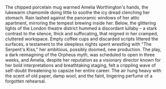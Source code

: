 The chipped porcelain mug warmed Amelia Worthington's hands, the lukewarm chamomile doing little to soothe the icy dread clenching her stomach.  Rain lashed against the panoramic windows of her attic apartment, mirroring the tempest brewing inside her.  Below, the glittering lights of the London theatre district hummed a discordant lullaby – a stark contrast to the silence, thick and suffocating, that reigned in her cramped, cluttered workspace.  Empty coffee cups and discarded scripts littered the surfaces, a testament to the sleepless nights spent wrestling with "The Serpent's Kiss," her ambitious, possibly doomed, new production.  The play, a dark reimagining of the Orpheus myth, was scheduled to open in three weeks, and Amelia, despite her reputation as a visionary director known for her bold interpretations and breathtaking staging, felt a crippling wave of self-doubt threatening to capsize her entire career.  The air hung heavy with the scent of old paper, damp wool, and the faint, lingering perfume of a forgotten rehearsal.
